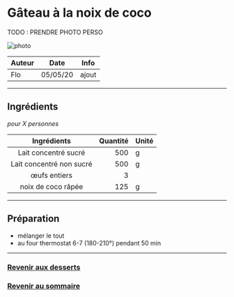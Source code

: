 # Gâteau à la noix de coco

TODO : PRENDRE PHOTO PERSO 

![photo](photos/gateau_coco.jpg)

| Auteur         | Date           | Info  |
| -------------- |:--------------:| ----- |
| Flo            |  05/05/20      | ajout |

___

## Ingrédients

*pour X personnes*

| Ingrédients               | Quantité  | Unité
|:-------------------------:|----------:|-------
| Lait concentré sucré      |       500 | g
| Lait concentré non sucré  |       500 | g
| œufs entiers              |         3 |
| noix de coco râpée        |       125 | g

___

## Préparation

* mélanger le tout
* au four thermostat 6-7 (180-210°) pendant 50 min

___

### [Revenir aux desserts](https://github.com/fookinhell/TopChefCrew-Recipes/wiki/Desserts)

### [Revenir au sommaire](https://github.com/fookinhell/TopChefCrew-Recipes/wiki)
